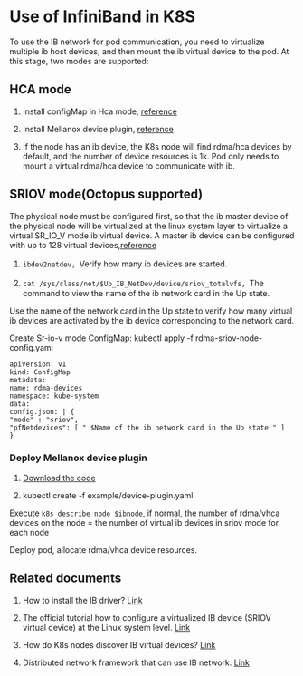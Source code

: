 # Use of InfiniBand in K8S

To use the IB network for pod communication, you need to virtualize multiple ib host devices, and then mount the ib virtual device to the pod. At this stage, two modes are supported:

## HCA mode

1. Install configMap in Hca mode, [reference](https://github.com/Mellanox/k8s-rdma-sriov-dev-plugin/blob/master/example/hca/rdma-hca-node-config.yaml)

2. Install Mellanox device plugin, [reference](https://github.com/Mellanox/k8s-rdma-sriov-dev-plugin)

3. If the node has an ib device, the K8s node will find rdma/hca devices by default, and the number of device resources is 1k. Pod only needs to mount a virtual rdma/hca device to communicate with ib.

## SRIOV mode(Octopus supported)

The physical node must be configured first, so that the ib master device of the physical node will be virtualized at the linux system layer to virtualize a virtual SR_IO_V mode ib virtual device. A master ib device can be configured with up to 128 virtual devices,[reference](http://note.youdao.com/noteshare?id=089ab40711392010891a50d524302554&sub=AC889D88459745E2AE589DE7197AB600)

1. `ibdev2netdev`，Verify how many ib devices are started.

2. `cat /sys/class/net/$Up_IB_NetDev/device/sriov_totalvfs`，The command to view the name of the ib network card in the Up state.

Use the name of the network card in the Up state to verify how many virtual ib devices are activated by the ib device corresponding to the network card.

Create Sr-io-v mode ConfigMap: kubectl apply -f rdma-sriov-node-config.yaml

```
apiVersion: v1
kind: ConfigMap
metadata:
name: rdma-devices
namespace: kube-system
data:
config.json: | {
"mode" : "sriov",
"pfNetdevices": [ " $Name of the ib network card in the Up state " ]
}
```

### Deploy Mellanox device plugin

1. [Download the code](https://github.com/Mellanox/k8s-rdma-sriov-dev-plugin)

2. kubectl create -f example/device-plugin.yaml

Execute `k8s describe node $ibnode`, if normal, the number of rdma/vhca devices on the node = the number of virtual ib devices in sriov mode for each node

Deploy pod, allocate rdma/vhca device resources.

## Related documents

1. How to install the IB driver? [Link](https://www.mellanox.com/related-docs/prod_software/Mellanox_OFED_Linux_User_Manual_v4_5.pdf)

2. The official tutorial how to configure a virtualized IB device (SRIOV virtual device) at the Linux system level. [Link](https://community.mellanox.com/s/article/kubernetes-ipoib-ethernet-rdma-sr-iov-networking-with-connectx4-connectx5)

3. How do K8s nodes discover IB virtual devices? [Link](https://github.com/Mellanox/k8s-rdma-sriov-dev-plugin)

4. Distributed network framework that can use IB network. [Link](https://github.com/NVIDIA/nccl)